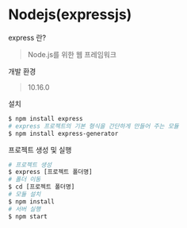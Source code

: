 # Nodejs(expressjs)

express 란?

>  Node.js를 위한 웹 프레임워크

개발 환경

>10.16.0

설치

```bash
$ npm install express
# express 프로젝트의 기본 형식을 간단하게 만들어 주는 모듈
$ npm install express-generator
```

프로젝트 생성 및 실행

```bash
# 프로젝트 생성
$ express [프로젝트 폴더명]
# 폴더 이동
$ cd [프로젝트 폴더명]
# 모듈 설치
$ npm install
# 서버 실행
$ npm start
```
